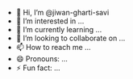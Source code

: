 - 👋 Hi, I’m @jiwan-gharti-savi
- 👀 I’m interested in ...
- 🌱 I’m currently learning ...
- 💞️ I’m looking to collaborate on ...
- 📫 How to reach me ...
- 😄 Pronouns: ...
- ⚡ Fun fact: ...

<!---
jiwan-gharti-savi/jiwan-gharti-savi is a ✨ special ✨ repository because its `README.md` (this file) appears on your GitHub profile.
You can click the Preview link to take a look at your changes.
--->
